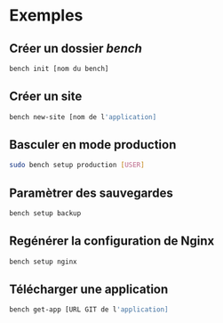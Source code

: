 # Exemples

## Créer un dossier *bench*

```sh
bench init [nom du bench]
```

## Créer un site

```sh
bench new-site [nom de l'application]
```

## Basculer en mode production

```sh
sudo bench setup production [USER]
```

## Paramètrer des sauvegardes

```sh
bench setup backup
```

## Regénérer la configuration de Nginx

```sh
bench setup nginx
```

## Télécharger une application

```sh
bench get-app [URL GIT de l'application]
```
